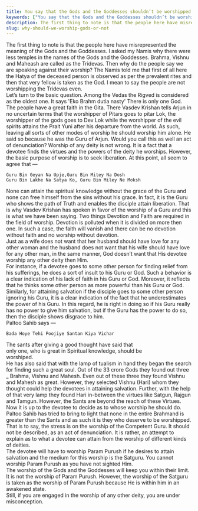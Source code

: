 ```yaml
---
title: You say that the Gods and the Goddesses shouldn’t be worshipped Isn’t it an act of condemning them?
keywords: ["You say that the Gods and the Goddesses shouldn’t be worshipped Isn’t it an act of condemning them?",Sahib Bandgi books,]
description: The first thing to note is that the people here have misrepresented the meaning of the Gods and the Goddesses. I asked my Namis why there were less temples
slug: why-should-we-worship-gods-or-not
---
```


The first thing to note is that the people here have misrepresented the meaning of the Gods and the Goddesses. I asked my Namis why there were less temples in the names of the Gods and the Goddesses. Brahma, Vishnu and Maheash are called as the Tridevas. Then why do the people say we are speaking against their worship? The Namis told me that first of all here the Hatya of the deceased person is observed as per the prevalent rites and then that very fellow is taken as the God. I mean to say the people are not worshipping the Tridevas even.  
Let’s turn to the basic question. Among the Vedas the Rigved is considered as the oldest one. It says 'Eko Brahm dutia nasty' There is only one God.   
The people have a great faith in the Gita. There Vasdev Krishan tells Arjun in no uncertain terms that the worshipper of Pitars goes to pitar Lok, the worshipper of the gods goes to Dev Lok while the worshipper of the evil spirits attains the Prait Yuni after his departure from the world. As such, leaving all sorts of other modes of worship he should worship him alone. He said so because he was the Guru of Arjun. Would you call this as well an act of denunciation? Worship of any deity is not wrong. It is a fact that a devotee finds the virtues and the powers of the deity he worships. However, the basic purpose of worship is to seek liberation. At this point, all seem to agree that —  
```text  
Guru Bin Geyan Na Upje,Guru Bin Mitey Na Dosh  
Guru Bin Lakhe Na Satya Ko, Guru Bin Miley Ne Moksh  
```  
None can attain the spiritual knowledge without the grace of the Guru and none can free himself from the sins without his grace. In fact, it is the Guru who shows the path of Truth and enables the disciple attain liberation. That is why Vasdev Krishan has spoken in favor of the worship of a Guru and this is what we have been saying. Two things Devotion and Faith are required in the field of worship. Devotion is polluted when it is divided on more then one. In such a case, the faith will vanish and there can be no devotion without faith and no worship without devotion.  
Just as a wife does not want that her husband should have love for any other woman and the husband does not want that his wife should have love for any other man, in the same manner, God doesn’t want that His devotee worship any other deity then Him.  
For instance, if a devotee goes to some other person for finding relief from his sufferings, he does a sort of insult to his Guru or God. Such a behavior is a clear indication of his lack of faith in his Guru or God. Moreover, it reflects that he thinks some other person as more powerful than his Guru or God.  
Similarly, for attaining salvation if the disciple goes to some other person ignoring his Guru, it is a clear indication of the fact that he underestimates the power of his Guru. In this regard, he is right in doing so if his Guru really has no power to give him salvation, but if the Guru has the power to do so, then the disciple shows disgrace to him.  
Paltoo Sahib says —  
  
```text  
Bada Hoye Tehi Poojiye Santan Kiya Vichar  
```  
The sants after giving a good thought have said that  
only one, who is great in Spiritual knowledge, should be  
worshiped.  
He has also said that with the lamp of tualism in hand they began the search for finding such a great soul. Out of the 33 crore Gods they found out three _ Brahma, Vishnu and Mahesh. Even out of these three they found Vishnu and Mahesh as great. However, they selected Vishnu (Hari) whom they thought could help the devotees in attaining salvation. Further, with the help of that very lamp they found Hari in-between the virtues like Satgun, Rajgun and Tamgun. However, the Sants are beyond the reach of these Virtues.  
Now it is up to the devotee to decide as to whose worship he should do. Paltoo Sahib has tried to bring to light that none in the entire Brahmand is greater than the Sants and as such it is they who deserve to be worshipped.  
That is to say, the stress is on the worship of the Competent Guru. It should not be described, as an act of denunciation. It is rather, an attempt to explain as to what a devotee can attain from the worship of different kinds of deities.  
The devotee will have to worship Param Purush if he desires to attain salvation and the medium for this worship is the Satguru. You cannot worship Param Purush as you have not sighted Him.  
The worship of the Gods and the Goddesses will keep you within their limit. It is not the worship of Param Purush. However, the worship of the Satguru is taken as the worship of Param Purush because He is within him in an awakened state.  
Still, if you are engaged in the worship of any other deity, you are under misconception.  



  